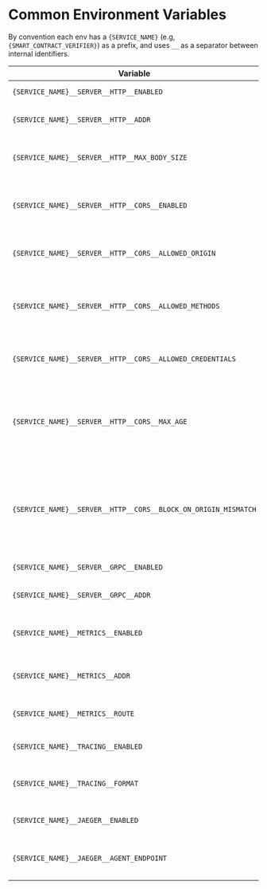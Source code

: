 # Common Environment Variables

By convention each env has a `{SERVICE_NAME}` (e.g, `{SMART_CONTRACT_VERIFIER}`) as a prefix,
and uses `__` as a separator between internal identifiers. 

| Variable                                                       | Required | Description                                                                      | Default value                            |
|----------------------------------------------------------------|----------|----------------------------------------------------------------------------------|------------------------------------------|
| `{SERVICE_NAME}__SERVER__HTTP__ENABLED`                        |          | Enable HTTP API server                                                           | `true`                                   |
| `{SERVICE_NAME}__SERVER__HTTP__ADDR`                           |          | HTTP API listening interface                                                     | `0.0.0.0:8050`                           |
| `{SERVICE_NAME}__SERVER__HTTP__MAX_BODY_SIZE`                  |          | Max HTTP body size for incoming API requests                                     | `2097152`                                |
| `{SERVICE_NAME}__SERVER__HTTP__CORS__ENABLED`                  |          | Enable CORS middleware for incoming HTTP requests                                | `false`                                  |
| `{SERVICE_NAME}__SERVER__HTTP__CORS__ALLOWED_ORIGIN`           |          | Origins allowed to make requests                                                 |                                          |
| `{SERVICE_NAME}__SERVER__HTTP__CORS__ALLOWED_METHODS`          |          | A list of methods which allowed origins can perform                              | `PUT, GET, POST, OPTIONS, DELETE, PATCH` |
| `{SERVICE_NAME}__SERVER__HTTP__CORS__ALLOWED_CREDENTIALS`      |          | Allow users to make authenticated requests                                       | `true`                                   |
| `{SERVICE_NAME}__SERVER__HTTP__CORS__MAX_AGE`                  |          | Sets a maximum time (in seconds) for which this CORS request may be cached       | `3600`                                   |
| `{SERVICE_NAME}__SERVER__HTTP__CORS__BLOCK_ON_ORIGIN_MISMATCH` |          | Configures whether requests should be pre-emptively blocked on mismatched origin | `false`                                  |
| `{SERVICE_NAME}__SERVER__GRPC__ENABLED`                        |          | Enable GRPC API server                                                           | `false`                                  |
| `{SERVICE_NAME}__SERVER__GRPC__ADDR`                           |          | GRPC API listening interface                                                     | `0.0.0.0:8051`                           |
| `{SERVICE_NAME}__METRICS__ENABLED`                             |          | Enable metrics collection endpoint                                               | `false`                                  |
| `{SERVICE_NAME}__METRICS__ADDR`                                |          | Metrics collection listening interface                                           | `0.0.0.0:6060`                           |
| `{SERVICE_NAME}__METRICS__ROUTE`                               |          | Metrics collection API route                                                     | `/metrics`                               |
| `{SERVICE_NAME}__TRACING__ENABLED`                             |          | Enable tracing log module                                                        | `true`                                   |
| `{SERVICE_NAME}__TRACING__FORMAT`                              |          | Tracing format. `default` / `json`                                               | `default`                                |
| `{SERVICE_NAME}__JAEGER__ENABLED`                              |          | Enable Jaeger tracing                                                            | `false`                                  |
| `{SERVICE_NAME}__JAEGER__AGENT_ENDPOINT`                       |          | Jaeger tracing listening interface                                               | `localhost:6831`                         |
